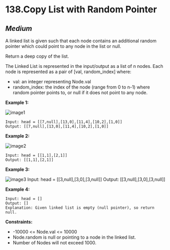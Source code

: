 138.Copy List with Random Pointer
=========

*Medium*
---------

A linked list is given such that each node contains an additional random pointer which could point to any node in the list or null.

Return a deep copy of the list.

The Linked List is represented in the input/output as a list of n nodes. Each node is represented as a pair of [val, random_index] where:

* val: an integer representing Node.val
* random_index: the index of the node (range from 0 to n-1) where random pointer points to, or null if it does not point to any node.

**Example 1:**

![image1](https://assets.leetcode.com/uploads/2019/12/18/e1.png)

    Input: head = [[7,null],[13,0],[11,4],[10,2],[1,0]]
    Output: [[7,null],[13,0],[11,4],[10,2],[1,0]]

**Example 2:**

![image2](https://assets.leetcode.com/uploads/2019/12/18/e2.png)

    Input: head = [[1,1],[2,1]]
    Output: [[1,1],[2,1]]

**Example 3:**

![image3](https://assets.leetcode.com/uploads/2019/12/18/e3.png)
    Input: head = [[3,null],[3,0],[3,null]]
    Output: [[3,null],[3,0],[3,null]]

**Example 4:**

    Input: head = []
    Output: []
    Explanation: Given linked list is empty (null pointer), so return null.
 
**Constraints:**

* -10000 <= Node.val <= 10000
* Node.random is null or pointing to a node in the linked list.
* Number of Nodes will not exceed 1000.
